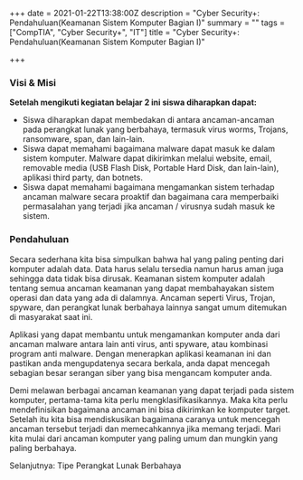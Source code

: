 +++
date = 2021-01-22T13:38:00Z
description = "Cyber Security+: Pendahuluan(Keamanan Sistem Komputer Bagian I)"
summary = ""
tags = ["CompTIA", "Cyber Security+", "IT"]
title = "Cyber Security+: Pendahuluan(Keamanan Sistem Komputer Bagian I)"

+++
### Visi & Misi

**Setelah mengikuti kegiatan belajar 2 ini siswa diharapkan dapat:**

* Siswa diharapkan dapat membedakan di antara ancaman-ancaman pada perangkat lunak yang berbahaya, termasuk virus worms, Trojans, ransomware, span, dan lain-lain.
* Siswa dapat memahami bagaimana malware dapat masuk ke dalam sistem komputer. Malware dapat dikirimkan melalui website, email, removable media (USB Flash Disk, Portable Hard Disk, dan lain-lain), aplikasi third party, dan botnets.
* Siswa dapat memahami bagaimana mengamankan sistem terhadap ancaman malware secara proaktif dan bagaimana cara memperbaiki permasalahan yang terjadi jika ancaman / virusnya sudah masuk ke sistem.

### Pendahuluan

Secara sederhana kita bisa simpulkan bahwa hal yang paling penting dari komputer adalah data. Data harus selalu tersedia namun harus aman juga sehingga data tidak bisa dirusak. Keamanan sistem komputer adalah tentang semua ancaman keamanan yang dapat membahayakan sistem operasi dan data yang ada di dalamnya. Ancaman seperti Virus, Trojan, spyware, dan perangkat lunak berbahaya lainnya sangat umum ditemukan di masyarakat saat ini.

Aplikasi yang dapat membantu untuk mengamankan komputer anda dari ancaman malware antara lain anti virus, anti spyware, atau kombinasi program anti malware. Dengan menerapkan aplikasi keamanan ini dan pastikan anda mengupdatenya secara berkala, anda dapat mencegah sebagian besar serangan siber yang bisa mengancam komputer anda.

Demi melawan berbagai ancaman keamanan yang dapat terjadi pada sistem komputer, pertama-tama kita perlu mengklasifikasikannya. Maka kita perlu mendefinisikan bagaimana ancaman ini bisa dikirimkan ke komputer target. Setelah itu kita bisa mendiskusikan bagaimana caranya untuk mencegah ancaman tersebut terjadi dan memecahkannya jika memang terjadi. Mari kita mulai dari ancaman komputer yang paling umum dan mungkin yang paling berbahaya.

Selanjutnya: Tipe Perangkat Lunak Berbahaya